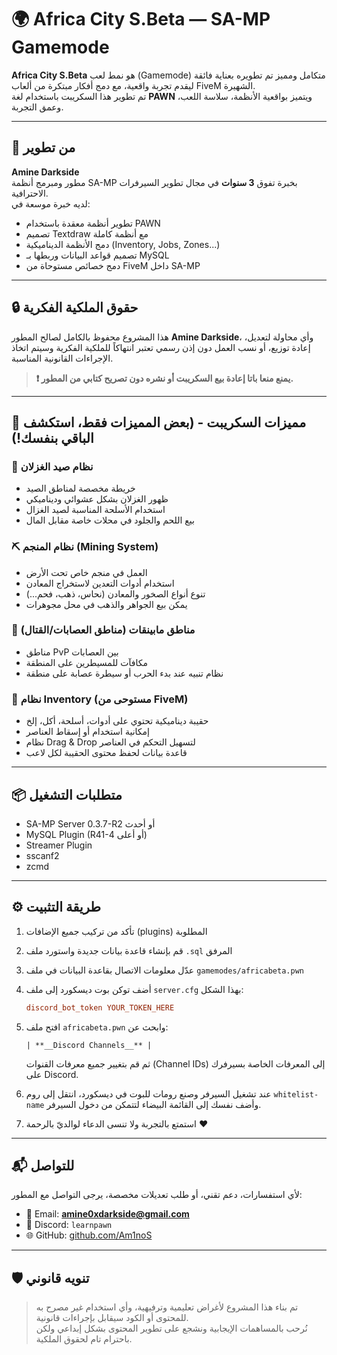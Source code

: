 
# 🌍 Africa City S.Beta — SA-MP Gamemode

**Africa City S.Beta** هو نمط لعب (Gamemode) متكامل ومميز تم تطويره بعناية فائقة ليقدم تجربة واقعية، مع دمج أفكار مبتكرة من ألعاب FiveM الشهيرة.  
تم تطوير هذا السكريبت باستخدام لغة **PAWN** ويتميز بواقعية الأنظمة، سلاسة اللعب، وعمق التجربة.

---

## 🧠 من تطوير

**Amine Darkside**  
مطور ومبرمج أنظمة SA-MP بخبرة تفوق **3 سنوات** في مجال تطوير السيرفرات الاحترافية.  
لديه خبرة موسعة في:  
- تطوير أنظمة معقدة باستخدام PAWN  
- تصميم Textdraw مع أنظمة كاملة  
- دمج الأنظمة الديناميكية (Inventory, Jobs, Zones...)  
- تصميم قواعد البيانات وربطها بـ MySQL  
- دمج خصائص مستوحاة من FiveM داخل SA-MP  

---

## 🔒 حقوق الملكية الفكرية

هذا المشروع محفوظ بالكامل لصالح المطور **Amine Darkside**، وأي محاولة لتعديل، إعادة توزيع، أو نسب العمل دون إذن رسمي تعتبر انتهاكاً للملكية الفكرية وسيتم اتخاذ الإجراءات القانونية المناسبة.  
> **❗ يمنع منعا باتا إعادة بيع السكريبت أو نشره دون تصريح كتابي من المطور.**

---

## 🧩 مميزات السكريبت - (بعض المميزات فقط، استكشف الباقي بنفسك!)

### 🦌 نظام صيد الغزلان
- خريطة مخصصة لمناطق الصيد  
- ظهور الغزلان بشكل عشوائي وديناميكي  
- استخدام الأسلحة المناسبة لصيد الغزال  
- بيع اللحم والجلود في محلات خاصة مقابل المال  

### ⛏️ نظام المنجم (Mining System)
- العمل في منجم خاص تحت الأرض  
- استخدام أدوات التعدين لاستخراج المعادن  
- تنوع أنواع الصخور والمعادن (نحاس، ذهب، فحم...)  
- يمكن بيع الجواهر والذهب في محل مجوهرات  

### 🔫 مناطق مابينقات (مناطق العصابات/القتال)
- مناطق PvP بين العصابات  
- مكافآت للمسيطرين على المنطقة  
- نظام تنبيه عند بدء الحرب أو سيطرة عصابة على منطقة  

### 🧳 نظام Inventory (مستوحى من FiveM)
- حقيبة ديناميكية تحتوي على أدوات، أسلحة، أكل، إلخ  
- إمكانية استخدام أو إسقاط العناصر  
- نظام Drag & Drop لتسهيل التحكم في العناصر  
- قاعدة بيانات لحفظ محتوى الحقيبة لكل لاعب  

---

## 📦 متطلبات التشغيل

- SA-MP Server 0.3.7-R2 أو أحدث  
- MySQL Plugin (R41-4 أو أعلى)  
- Streamer Plugin  
- sscanf2  
- zcmd  

---

## ⚙️ طريقة التثبيت

1. تأكد من تركيب جميع الإضافات (plugins) المطلوبة

2. قم بإنشاء قاعدة بيانات جديدة واستورد ملف `.sql` المرفق

3. عدّل معلومات الاتصال بقاعدة البيانات في ملف `gamemodes/africabeta.pwn`

4. أضف توكن بوت ديسكورد إلى ملف `server.cfg` بهذا الشكل:

   ```cfg
   discord_bot_token YOUR_TOKEN_HERE
   ```

5. افتح ملف `africabeta.pwn` وابحث عن:

   ```pawn
   | **__Discord Channels__** |
   ```

   ثم قم بتغيير جميع معرفات القنوات (Channel IDs) إلى المعرفات الخاصة بسيرفرك على Discord.

6. عند تشغيل السيرفر وصنع رومات للبوت في ديسكورد، انتقل إلى روم `whitelist-name` وأضف نفسك إلى القائمة البيضاء لتتمكن من دخول السيرفر.

7. استمتع بالتجربة ولا تنسى الدعاء لوالديّ بالرحمة ❤️

---

## 📬 للتواصل

لأي استفسارات، دعم تقني، أو طلب تعديلات مخصصة، يرجى التواصل مع المطور:

- 📧 Email: **amine0xdarkside@gmail.com**  
- 💬 Discord: `learnpawn`  
- 🌐 GitHub: [github.com/Am1noS](https://github.com/Am1noS)  

---

## 🛡️ تنويه قانوني

> تم بناء هذا المشروع لأغراض تعليمية وترفيهية، وأي استخدام غير مصرح به للمحتوى أو الكود سيقابل بإجراءات قانونية.  
> نُرحب بالمساهمات الإيجابية ونشجع على تطوير المحتوى بشكل إبداعي ولكن باحترام تام لحقوق الملكية.
